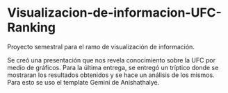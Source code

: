 # Visualizacion-de-informacion-UFC-Ranking

Proyecto semestral para el ramo de visualización de información. 

Se creó una presentación que nos revela conocimiento sobre la UFC por medio de gráficos. Para la última entrega, se entregó un tríptico donde se mostraran los resultados obtenidos y se hace un análisis de los mismos. Para esto se uso el template Gemini de Anishathalye.
